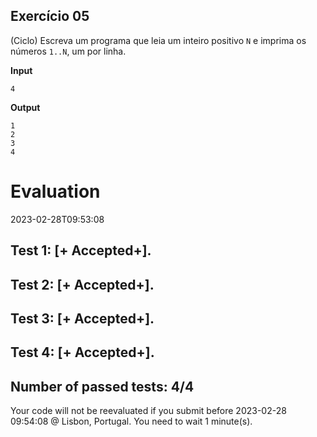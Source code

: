 ## Exercício 05

(Ciclo) Escreva um programa que leia um inteiro positivo `N` e imprima os números `1..N`, um por linha.

**Input**
```
4
```

**Output**
```
1
2
3
4
```


# Evaluation

2023-02-28T09:53:08

## Test 1: [+ Accepted+].
## Test 2: [+ Accepted+].
## Test 3: [+ Accepted+].
## Test 4: [+ Accepted+].


## Number of passed tests: 4/4


Your code will not be reevaluated if you submit before 2023-02-28 09:54:08 @ Lisbon, Portugal. You need to wait 1 minute(s).

